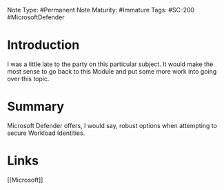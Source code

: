 Note Type: #Permanent 
Note Maturity: #Immature 
Tags: #SC-200 #MicrosoftDefender
# Introduction

I was a little late to the party on this particular subject. It would make the most sense to go back to this Module and put some more work into going over this topic. 

# Summary
Microsoft Defender offers, I would say, robust options when attempting to secure Workload Identities. 

# Links

[[Microsoft]]
